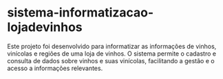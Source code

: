 # sistema-informatizacao-lojadevinhos
Este projeto foi desenvolvido para informatizar as informações de vinhos, vinícolas e regiões de uma loja de vinhos. O sistema permite o cadastro e consulta de dados sobre vinhos e suas vinícolas, facilitando a gestão e o acesso a informações relevantes.
